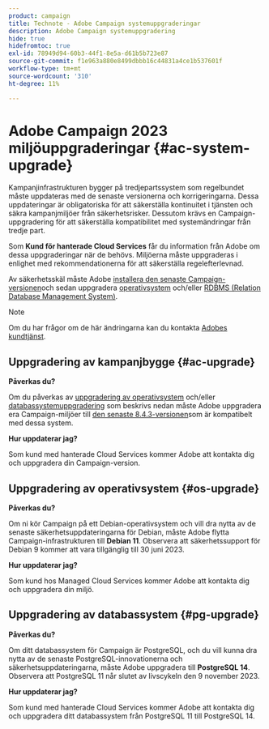 ```yaml
---
product: campaign
title: Technote - Adobe Campaign systemuppgraderingar
description: Adobe Campaign systemuppgradering
hide: true
hidefromtoc: true
exl-id: 78949d94-60b3-44f1-8e5a-d61b5b723e87
source-git-commit: f1e963a880e8499dbbb16c44831a4ce1b537601f
workflow-type: tm+mt
source-wordcount: '310'
ht-degree: 11%

---
```


# Adobe Campaign 2023 miljöuppgraderingar {#ac-system-upgrade}

Kampanjinfrastrukturen bygger på tredjepartssystem som regelbundet måste uppdateras med de senaste versionerna och korrigeringarna. Dessa uppdateringar är obligatoriska för att säkerställa kontinuitet i tjänsten och säkra kampanjmiljöer från säkerhetsrisker. Dessutom krävs en Campaign-uppgradering för att säkerställa kompatibilitet med systemändringar från tredje part.

Som **Kund för hanterade Cloud Services** får du information från Adobe om dessa uppgraderingar när de behövs. Miljöerna måste uppgraderas i enlighet med rekommendationerna för att säkerställa regelefterlevnad.

Av säkerhetsskäl måste Adobe [installera den senaste Campaign-versionen](#ac-upgrade)och sedan uppgradera [operativsystem](#os-upgrade) och/eller [RDBMS (Relation Database Management System)](#pg-upgrade).

>[!NOTE]
>
>Om du har frågor om de här ändringarna kan du kontakta [Adobes kundtjänst](https://helpx.adobe.com/se/enterprise/admin-guide.html/enterprise/using/support-for-experience-cloud.ug.html).

## Uppgradering av kampanjbygge {#ac-upgrade}

**Påverkas du?**

Om du påverkas av [uppgradering av operativsystem](#os-upgrade) och/eller [databassystemuppgradering](#pg-upgrade) som beskrivs nedan måste Adobe uppgradera era Campaign-miljöer till [den senaste 8.4.3-versionen](../../v8/start/release-notes.md)som är kompatibelt med dessa system.

**Hur uppdaterar jag?**

Som kund med hanterade Cloud Services kommer Adobe att kontakta dig och uppgradera din Campaign-version.

## Uppgradering av operativsystem {#os-upgrade}

**Påverkas du?**

Om ni kör Campaign på ett Debian-operativsystem och vill dra nytta av de senaste säkerhetsuppdateringarna för Debian, måste Adobe flytta Campaign-infrastrukturen till **Debian 11**. Observera att säkerhetssupport för Debian 9 kommer att vara tillgänglig till 30 juni 2023.

**Hur uppdaterar jag?**

Som kund hos Managed Cloud Services kommer Adobe att kontakta dig och uppgradera din miljö.

## Uppgradering av databassystem {#pg-upgrade}

**Påverkas du?**

Om ditt databassystem för Campaign är PostgreSQL, och du vill kunna dra nytta av de senaste PostgreSQL-innovationerna och säkerhetsuppdateringarna, måste Adobe uppgradera till **PostgreSQL 14**. Observera att PostgreSQL 11 når slutet av livscykeln den 9 november 2023.

**Hur uppdaterar jag?**

Som kund med hanterade Cloud Services kommer Adobe att kontakta dig och uppgradera ditt databassystem från PostgreSQL 11 till PostgreSQL 14.
